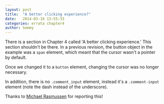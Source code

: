 ```yaml
---
layout: post
title:  "A better clicking experience?"
date:   2014-03-16 13:55:33
categories: errata chapter4
author: Semmy
---
```


There is a section in Chapter 4 called 'A better clicking experience.' This
section shouldn't be there. In a previous revision, the button object in the
example was a `span` element, which meant that the cursor wasn't a pointer
by default.

Once we changed it to a `button` element, changing the cursor was no longer
necessary.

In addition, there is no `.comment_input` element, instead it's a
`.comment-input` element (note the dash instead of the underscore).

Thanks to [Michael Rasmussen](http://twitter.com/MichaelRpdx) for reporting this!
